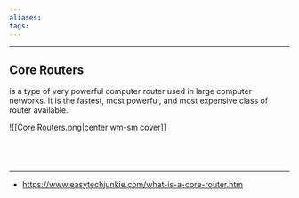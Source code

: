 ```yaml
---
aliases:
tags:
---
```


---
## Core Routers
is a type of very powerful computer router used in large computer networks. It is the fastest, most powerful, and most expensive class of router available.

![[Core Routers.png|center wm-sm cover]]

<br>

# 
---
- https://www.easytechjunkie.com/what-is-a-core-router.htm